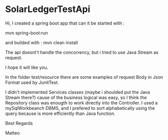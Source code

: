 # SolarLedgerTestApi

Hi,
I created a spring boot app that can it be started with : 

mvn spring-boot:run

and builded with :
mvn clean install

The api doesnt't handle the concorrency, but i tried to use Java Stream as request.

I hope it will like you.

In the folder test/resource there are some examples of request Body in Json Format used by JunitTest.

I didn't implemented Services classes (maybe i shoulded put the Java Stream there?) cause of the business logical was easy,
so I think the Repository class was enougth to work directly into the Controller.
I used a mySqlWorkbeanch DBMS, and I prefered to sort alphabetically using the query because is more efficiently than Java function.

Best Regards

Matteo